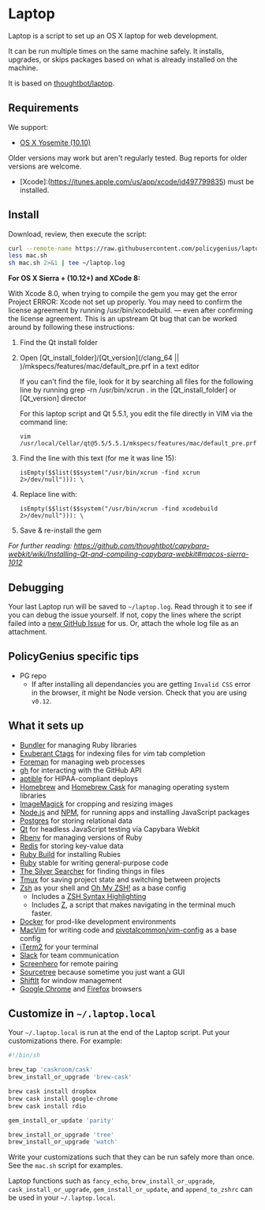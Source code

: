 Laptop
======

Laptop is a script to set up an OS X laptop for web development.

It can be run multiple times on the same machine safely.
It installs, upgrades, or skips packages
based on what is already installed on the machine.

It is based on [thoughtbot/laptop](https://github.com/thoughtbot/laptop).

Requirements
------------

We support:

* [OS X Yosemite (10.10)](https://www.apple.com/osx/)

Older versions may work but aren't regularly tested. Bug reports for older
versions are welcome.

* [Xcode]:(https://itunes.apple.com/us/app/xcode/id497799835) must be installed.

Install
-------

Download, review, then execute the script:

```sh
curl --remote-name https://raw.githubusercontent.com/policygenius/laptop/master/mac.sh
less mac.sh
sh mac.sh 2>&1 | tee ~/laptop.log
```

**For OS X Sierra + (10.12+) and XCode 8:**

With Xcode 8.0, when trying to compile the gem you may get the error Project ERROR: Xcode not set up properly. You may need to confirm the license agreement by running /usr/bin/xcodebuild. — even after confirming the license agreement. This is an upstream Qt bug that can be worked around by following these instructions:

1. Find the Qt install folder
2. Open [Qt_install_folder]/[Qt_version](/clang_64 || )/mkspecs/features/mac/default_pre.prf in a text editor

   If you can't find the file, look for it by searching all files for the following line by running grep -rn /usr/bin/xcrun . in the [Qt_install_folder] or [Qt_version] director

   For this laptop script and Qt 5.5.1, you edit the file directly in VIM via the command line:

   `vim /usr/local/Cellar/qt@5.5/5.5.1/mkspecs/features/mac/default_pre.prf`

3. Find the line with this text (for me it was line 15):

   `isEmpty($$list($$system("/usr/bin/xcrun -find xcrun 2>/dev/null"))): \`

4. Replace line with:

   `isEmpty($$list($$system("/usr/bin/xcrun -find xcodebuild 2>/dev/null"))): \`

5. Save & re-install the gem

_For further reading: https://github.com/thoughtbot/capybara-webkit/wiki/Installing-Qt-and-compiling-capybara-webkit#macos-sierra-1012_


Debugging
---------

Your last Laptop run will be saved to `~/laptop.log`. Read through it to see if
you can debug the issue yourself. If not, copy the lines where the script
failed into a [new GitHub
Issue](https://github.com/policygenius/laptop/issues/new) for us. Or, attach the
whole log file as an attachment.

PolicyGenius specific tips
--------------------------
* PG repo
  * If after installing all dependancies you are getting `Invalid CSS` error in the browser, it might be Node version. Check that you are using `v0.12`.

What it sets up
---------------

* [Bundler] for managing Ruby libraries
* [Exuberant Ctags] for indexing files for vim tab completion
* [Foreman] for managing web processes
* [gh] for interacting with the GitHub API
* [aptible] for HIPAA-compliant deploys
* [Homebrew] and [Homebrew Cask] for managing operating system libraries
* [ImageMagick] for cropping and resizing images
* [Node.js] and [NPM], for running apps and installing JavaScript packages
* [Postgres] for storing relational data
* [Qt] for headless JavaScript testing via Capybara Webkit
* [Rbenv] for managing versions of Ruby
* [Redis] for storing key-value data
* [Ruby Build] for installing Rubies
* [Ruby] stable for writing general-purpose code
* [The Silver Searcher] for finding things in files
* [Tmux] for saving project state and switching between projects
* [Zsh] as your shell and [Oh My ZSH!] as a base config
  - Includes a [ZSH Syntax Highlighting]
  - Includes [Z], a script that makes navigating in the terminal much faster.
* [Docker] for prod-like development environments
* [MacVim] for writing code and [pivotalcommon/vim-config] as a base config
* [iTerm2] for your terminal
* [Slack] for team communication
* [Screenhero] for remote pairing
* [Sourcetree] because sometime you just want a GUI
* [ShiftIt] for window management
* [Google Chrome] and [Firefox] browsers

[Bundler]: http://bundler.io/
[Exuberant Ctags]: http://ctags.sourceforge.net/
[Foreman]: https://github.com/ddollar/foreman
[gh]: https://github.com/jingweno/gh
[aptible]: https://github.com/aptible/aptible-cli
[Homebrew]: http://brew.sh/
[Homebrew Cask]: http://caskroom.io/
[ImageMagick]: http://www.imagemagick.org/
[Node.js]: http://nodejs.org/
[NPM]: https://www.npmjs.org/
[Postgres]: http://www.postgresql.org/
[Qt]: http://qt-project.org/
[Rbenv]: https://github.com/sstephenson/rbenv
[Redis]: http://redis.io/
[Ruby Build]: https://github.com/sstephenson/ruby-build
[Ruby]: https://www.ruby-lang.org/en/
[The Silver Searcher]: https://github.com/ggreer/the_silver_searcher
[Tmux]: http://tmux.sourceforge.net/
[Zsh]: http://www.zsh.org/
[Oh My ZSH!]: http://ohmyz.sh/
[ZSH Syntax Highlighting]: https://github.com/zsh-users/zsh-syntax-highlighting
[Z]: https://github.com/rupa/z
[Docker]: https://www.docker.com/
[MacVim]: https://github.com/b4winckler/macvim
[pivotalcommon/vim-config]: https://github.com/pivotalcommon/vim-config
[iTerm2]: http://iterm2.com/
[Slack]: https://slack.com/
[Screenhero]: https://screenhero.com/
[SourceTree]: http://www.sourcetreeapp.com/
[ShiftIt]: https://github.com/onsi/ShiftIt
[Google Chrome]: https://www.google.com/chrome
[Firefox]: https://www.mozilla.org/firefox

Customize in `~/.laptop.local`
------------------------------

Your `~/.laptop.local` is run at the end of the Laptop script.
Put your customizations there.
For example:

```sh
#!/bin/sh

brew_tap 'caskroom/cask'
brew_install_or_upgrade 'brew-cask'

brew cask install dropbox
brew cask install google-chrome
brew cask install rdio

gem_install_or_update 'parity'

brew_install_or_upgrade 'tree'
brew_install_or_upgrade 'watch'
```

Write your customizations such that they can be run safely more than once.
See the `mac.sh` script for examples.

Laptop functions such as `fancy_echo`,
`brew_install_or_upgrade`,
`cask_install_or_upgrade`,
`gem_install_or_update`, and
`append_to_zshrc`
can be used in your `~/.laptop.local`.
